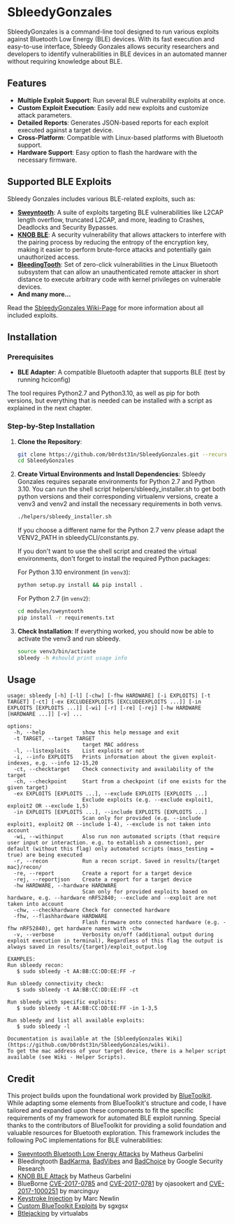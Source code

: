 # SbleedyGonzales

SbleedyGonzales is a command-line tool designed to run various exploits against Bluetooth Low Energy (BLE) devices. With its fast execution and easy-to-use interface, Sbleedy Gonzales allows security researchers and developers to identify vulnerabilities in BLE devices in an automated manner without requiring knowledge about BLE.

## Features

- **Multiple Exploit Support**: Run several BLE vulnerability exploits at once.
- **Custom Exploit Execution**: Easily add new exploits and customize attack parameters.
- **Detailed Reports**: Generates JSON-based reports for each exploit executed against a target device.
- **Cross-Platform**: Compatible with Linux-based platforms with Bluetooth support.
- **Hardware Support**: Easy option to flash the hardware with the necessary firmware.

## Supported BLE Exploits

Sbleedy Gonzales includes various BLE-related exploits, such as:

- **[Sweyntooth](https://asset-group.github.io/disclosures/sweyntooth/)**: A suite of exploits targeting BLE vulnerabilities like L2CAP length overflow, truncated L2CAP, and more, leading to Crashes, Deadlocks and Security Bypasses.
- **[KNOB BLE](https://knobattack.com/)**: A security vulnerability that allows attackers to interfere with the pairing process by reducing the entropy of the encryption key, making it easier to perform brute-force attacks and potentially gain unauthorized access.
- **[BleedingTooth](https://google.github.io/security-research/pocs/linux/bleedingtooth/writeup.html)**: Set of zero-click vulnerabilities in the Linux Bluetooth subsystem that can allow an unauthenticated remote attacker in short distance to execute arbitrary code with kernel privileges on vulnerable devices.
- **And many more...**

Read the [SbleedyGonzales Wiki-Page](https://github.com/b0rdst31n/SbleedyGonzales/wiki/Included-Exploits) for more information about all included exploits.

## Installation

### Prerequisites

- **BLE Adapter**: A compatible Bluetooth adapter that supports BLE (test by running hciconfig)

The tool requires Python2.7 and Python3.10, as well as pip for both versions, but everything that is needed can be installed with a script as explained in the next chapter.

### Step-by-Step Installation

1. **Clone the Repository**:

    ```bash
    git clone https://github.com/b0rdst31n/SbleedyGonzales.git --recurse-submodules
    cd SbleedyGonzales
    ```

2. **Create Virtual Environments and Install Dependencies**:
    Sbleedy Gonzales requires separate environments for Python 2.7 and Python 3.10.
    You can run the shell script helpers/sbleedy_installer.sh to get both python versions and their corresponding virtualenv versions, create a venv3 and venv2 and install the necessary requirements in both venvs.

      ```bash
      ./helpers/sbleedy_installer.sh
      ```

      If you choose a different name for the Python 2.7 venv please adapt the VENV2_PATH in sbleedyCLI/constants.py.

      If you don't want to use the shell script and created the virtual environments, don't forget to install the required Python packages:

      For Python 3.10 environment (in `venv3`):

      ```bash
      python setup.py install && pip install .
      ```

      For Python 2.7 (in `venv2`):

      ```bash
      cd modules/sweyntooth
      pip install -r requirements.txt
      ```

2. **Check Installation**:
   If everything worked, you should now be able to activate the venv3 and run sbleedy.
   
   ```bash
   source venv3/bin/activate
   sbleedy -h #should print usage info
   ```


## Usage

```console
usage: sbleedy [-h] [-l] [-chw] [-fhw HARDWARE] [-i EXPLOITS] [-t TARGET] [-ct] [-ex EXCLUDEEXPLOITS [EXCLUDEEXPLOITS ...]] [-in EXPLOITS [EXPLOITS ...]] [-wi] [-r] [-re] [-rej] [-hw HARDWARE [HARDWARE ...]] [-v] ...

options:
  -h, --help            show this help message and exit
  -t TARGET, --target TARGET
                        target MAC address
  -l, --listexploits    List exploits or not
  -i, --info EXPLOITS   Prints information about the given exploit-indexes, e.g. --info 12-15,20
  -ct, --checktarget    Check connectivity and availability of the target
  -ch, --checkpoint     Start from a checkpoint (if one exists for the given target)
  -ex EXPLOITS [EXPLOITS ...], --exclude EXPLOITS [EXPLOITS ...]
                        Exclude exploits (e.g. --exclude exploit1, exploit2 OR --exclude 1,5)
  -in EXPLOITS [EXPLOITS ...], --include EXPLOITS [EXPLOITS ...]
                        Scan only for provided (e.g. --include exploit1, exploit2 OR --include 1-4), --exclude is not taken into account
  -wi, --withinput      Also run non automated scripts (that require user input or interaction. e.g. to establish a connection), per default (without this flag) only automated scripts (mass_testing = true) are being executed
  -r, --recon           Run a recon script. Saved in results/{target mac}/recon/
  -re, --report         Create a report for a target device
  -rej, --reportjson    Create a report for a target device
  -hw HARDWARE, --hardware HARDWARE
                        Scan only for provided exploits based on hardware, e.g. --hardware nRF52840; --exclude and --exploit are not taken into account
  -chw, --checkhardware Check for connected hardware
  -fhw, --flashhardware HARDWARE
                        Flash firmware onto connected hardware (e.g. -fhw nRF52840), get hardware names with -chw
  -v, --verbose         Verbosity on/off (additional output during exploit execution in terminal), Regardless of this flag the output is always saved in results/{target}/exploit_output.log

EXAMPLES:
Run sbleedy recon:
   $ sudo sbleedy -t AA:BB:CC:DD:EE:FF -r

Run sbleedy connectivity check:
   $ sudo sbleedy -t AA:BB:CC:DD:EE:FF -ct

Run sbleedy with specific exploits:
   $ sudo sbleedy -t AA:BB:CC:DD:EE:FF -in 1-3,5

Run sbleedy and list all available exploits:
   $ sudo sbleedy -l

Documentation is available at the [SbleedyGonzales Wiki](https://github.com/b0rdst31n/SbleedyGonzales/wiki).
To get the mac address of your target device, there is a helper script available (see Wiki - Helper Scripts).
```

## Credit

This project builds upon the foundational work provided by [BlueToolkit](https://github.com/sgxgsx/BlueToolkit). While adapting some elements from BlueToolkit's structure and code, I have tailored and expanded upon these components to fit the specific requirements of my framework for automated BLE exploit running. 
Special thanks to the contributors of BlueToolkit for providing a solid foundation and valuable resources for Bluetooth exploration.
This framework includes the following PoC implementations for BLE vulnerabilities:
- [Sweyntooth Bluetooth Low Energy Attacks](https://github.com/Matheus-Garbelini/sweyntooth_bluetooth_low_energy_attacks) by Matheus Garbelini
- Bleedingtooth [BadKarma](https://github.com/google/security-research/security/advisories/GHSA-h637-c88j-47wq), [BadVibes](https://github.com/google/security-research/security/advisories/GHSA-ccx2-w2r4-x649) and [BadChoice](https://github.com/google/security-research/security/advisories/GHSA-7mh3-gq28-gfrq) by Google Security Research
- [KNOB BLE Attack](https://github.com/Matheus-Garbelini/sweyntooth_bluetooth_low_energy_attacks/blob/master/extras/knob_tester_ble.py) by Matheus Garbelini
- BlueBorne [CVE-2017-0785](https://github.com/ojasookert/CVE-2017-0785) and [CVE-2017-0781](https://github.com/ojasookert/CVE-2017-0781) by ojasookert and [CVE-2017-1000251](https://github.com/sgxgsx/blueborne-CVE-2017-1000251) by marcinguy
- [Keystroke Injection](https://github.com/marcnewlin/hi_my_name_is_keyboard) by Marc Newlin
- [Custom BlueToolkit Exploits](https://github.com/sgxgsx/BlueToolkit) by sgxgsx
- [Btlejacking](https://github.com/virtualabs/btlejack) by virtualabs
